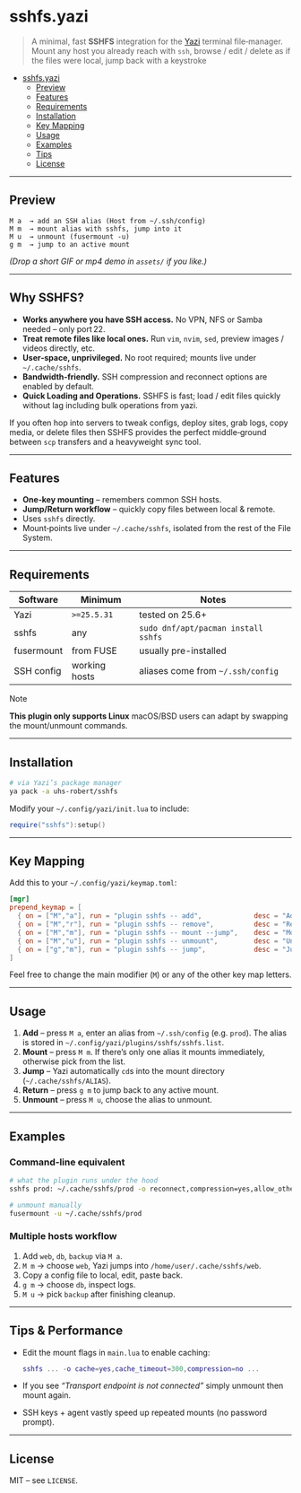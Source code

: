 # sshfs.yazi

> A minimal, fast **SSHFS** integration for the [Yazi](https://github.com/sxyazi/yazi) terminal file‑manager.
> Mount any host you already reach with `ssh`, browse / edit / delete as if the files were local, jump back with a keystroke

<!--toc:start-->

- [sshfs.yazi](#sshfs.yazi)
  - [Preview](#preview)
  - [Features](#features)
  - [Requirements](#requirements)
  - [Installation](#installation)
  - [Key Mapping](#key-mapping)
  - [Usage](#usage)
  - [Examples](#examples)
  - [Tips](#tips-performance)
  - [License](#license)
  <!--toc:end-->

---

## Preview

```text
M a  → add an SSH alias (Host from ~/.ssh/config)
M m  → mount alias with sshfs, jump into it
M u  → unmount (fusermount ‑u)
g m  → jump to an active mount
```

_(Drop a short GIF or mp4 demo in `assets/` if you like.)_

---

## Why SSHFS?

- **Works anywhere you have SSH access.** No VPN, NFS or Samba needed – only port 22.
- **Treat remote files like local ones.** Run `vim`, `nvim`, `sed`, preview images / videos directly, etc.
- **User‑space, unprivileged.** No root required; mounts live under `~/.cache/sshfs`.
- **Bandwidth‑friendly.** SSH compression and reconnect options are enabled by default.
- **Quick Loading and Operations.** SSHFS is fast; load / edit files quickly without lag including bulk operations from yazi.

If you often hop into servers to tweak configs, deploy sites, grab logs, copy media, or delete files then SSHFS provides the perfect middle‑ground between `scp` transfers and a heavyweight sync tool.

---

## Features

- **One‑key mounting** – remembers common SSH hosts.
- **Jump/Return workflow** – quickly copy files between local & remote.
- Uses `sshfs` directly.
- Mount‑points live under `~/.cache/sshfs`, isolated from the rest of the File System.

---

## Requirements

| Software   | Minimum       | Notes                               |
| ---------- | ------------- | ----------------------------------- |
| Yazi       | `>=25.5.31`   | tested on 25.6+                     |
| sshfs      | any           | `sudo dnf/apt/pacman install sshfs` |
| fusermount | from FUSE     | usually pre-installed               |
| SSH config | working hosts | aliases come from `~/.ssh/config`   |

> [!NOTE]
>
> **This plugin only supports Linux**
> macOS/BSD users can adapt by swapping the mount/unmount commands.

---

## Installation

```sh
# via Yazi’s package manager
ya pack -a uhs-robert/sshfs
```

Modify your `~/.config/yazi/init.lua` to include:

```lua
require("sshfs"):setup()
```

---

## Key Mapping

Add this to your `~/.config/yazi/keymap.toml`:

```toml
[mgr]
prepend_keymap = [
  { on = ["M","a"], run = "plugin sshfs -- add",             desc = "Add SSH alias" },
  { on = ["M","r"], run = "plugin sshfs -- remove",          desc = "Remove SSH alias" },
  { on = ["M","m"], run = "plugin sshfs -- mount --jump",    desc = "Mount & jump" },
  { on = ["M","u"], run = "plugin sshfs -- unmount",         desc = "Unmount SSHFS" },
  { on = ["g","m"], run = "plugin sshfs -- jump",            desc = "Jump to mount" },
]
```

Feel free to change the main modifier (`M`) or any of the other key map letters.

---

## Usage

1. **Add** – press `M a`, enter an alias from `~/.ssh/config` (e.g. `prod`). The alias is stored in `~/.config/yazi/plugins/sshfs/sshfs.list`.
2. **Mount** – press `M m`. If there’s only one alias it mounts immediately, otherwise pick from the list.
3. **Jump** – Yazi automatically `cd`s into the mount directory (`~/.cache/sshfs/ALIAS`).
4. **Return** – press `g m` to jump back to any active mount.
5. **Unmount** – press `M u`, choose the alias to unmount.

---

## Examples

### Command‑line equivalent

```sh
# what the plugin runs under the hood
sshfs prod: ~/.cache/sshfs/prod -o reconnect,compression=yes,allow_other -o nonempty &

# unmount manually
fusermount -u ~/.cache/sshfs/prod
```

### Multiple hosts workflow

1. Add `web`, `db`, `backup` via `M a`.
2. `M m` → choose `web`, Yazi jumps into `/home/user/.cache/sshfs/web`.
3. Copy a config file to local, edit, paste back.
4. `g m` → choose `db`, inspect logs.
5. `M u` → pick `backup` after finishing cleanup.

---

## Tips & Performance

- Edit the mount flags in `main.lua` to enable caching:

  ```lua
  sshfs ... -o cache=yes,cache_timeout=300,compression=no ...
  ```

- If you see _“Transport endpoint is not connected”_ simply unmount then mount again.
- SSH keys + agent vastly speed up repeated mounts (no password prompt).

---

## License

MIT – see `LICENSE`.
